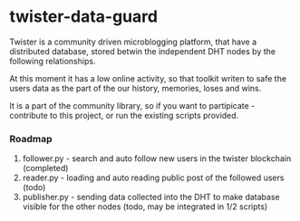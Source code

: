 # twister-data-guard

Twister is a community driven microblogging platform, that have a distributed database, stored betwin the independent DHT nodes by the following relationships.  

At this moment it has a low online activity, so that toolkit writen to safe the users data as the part of the our history, memories, loses and wins.  

It is a part of the community library, so if you want to partipicate - contribute to this project, or run the existing scripts provided.  

### Roadmap

1. follower.py - search and auto follow new users in the twister blockchain (completed)  
2. reader.py - loading and auto reading public post of the followed users (todo)  
3. publisher.py - sending data collected into the DHT to make database visible for the other nodes (todo, may be integrated in 1/2 scripts)  

